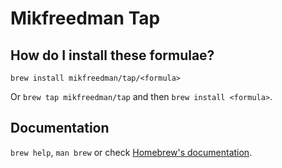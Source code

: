 # Mikfreedman Tap

## How do I install these formulae?

`brew install mikfreedman/tap/<formula>`

Or `brew tap mikfreedman/tap` and then `brew install <formula>`.

## Documentation

`brew help`, `man brew` or check [Homebrew's documentation](https://docs.brew.sh).
